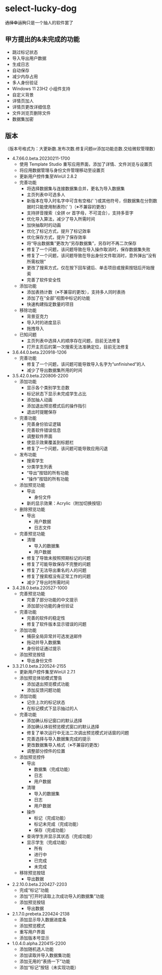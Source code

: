 # **select-lucky-dog**
~~选择幸运狗~~只是一个抽人的软件罢了
## 甲方提出的&未完成的功能
+ 跳过标记状态
+ 导入导出用户数据
+ 生成日志
+ 自动保存
+ 减少内存占用
+ 多人身份验证
+ Windows 11 23H2 小组件支持
+ 自定义背景
+ 详情页加人
+ 详情页更改详细信息
+ 文件浏览页删除文件
+ 数据集加密
## 版本
（版本号格式为：大更新数.发布次数.修复问题or添加功能总数.交给微软管理数）
+ 4.7.66.0.beta.20230211-1700
  + 使用 Template Studio 重写应用界面，添加了详情、文件浏览与设置页
  + 将应用数据管理与身份文件管理移动至设置页
  + 更新用户控件集至WinUI 2.8.2
  + 完善功能
    + 将选择数据集与连接数据集合并，更名为导入数据集
	+ 主页列表中可选多人
	+ 新版本在导入时名字中可含有空格(' ')或其他符号，但数据集在分割数据时只能使用制表符('	')（※不兼容的更改）
	+ 支持拼音搜索（全拼 or 首字母，不可混合），支持多音字
	+ 优化导入算法，减少了导入所需时间
	+ 加快抽取时的动画
	+ 优化了标记方式，提升了标记效率
	+ 优化保存方式，提升了保存效率
	+ 将“导出数据集”更改为“另存数据集”，另存时不再二次保存
	+ 修复了一个问题，该问题导致在导入操作取消时，保存数据集失败
	+ 修复了一个问题，该问题导致在导出身份文件取消时，意外弹出“没有所需权限”
	+ 更改了搜索方式，仅在按下回车键后、单击项目或搜索按钮后开始搜索
	+ 完善了软件安全性
  + 添加功能
    + 添加表扬计数（※不兼容的更改），支持多人同时表扬
	+ 添加了在“全部”视图中标记的功能
	+ 快速构建指定数量的项目
  + 移除功能
    + 背景亚克力
	+ 导入时的进度显示
	+ 拖拽导入
  + 已知问题
    + 主页列表中选择人的顺序存在问题，目前无法修复
	+ 打开主页后的第一次搜索无法准确定位，目前无法修复
+ 3.6.44.0.beta.220918-1206
  + 完善功能
    + 修复了一个问题，该问题可能导致导入名字为“unfinished”的人
	+ 减少了导出数据集所用的时间
+ 3.5.42.0.beta.220806-2200
  + 添加功能
    + 显示各个类别学生总数
	+ 标记状态下显示未完成学生占比
	+ 添加抽人动画
	+ 添加退出预览模式后的操作指引
	+ 退出时提醒保存
  + 完善功能
    + 完善身份验证逻辑
    + 完善软件错误信息
	+ 调整软件界面
	+ 使显示效果覆盖到标题栏
	+ 修复了一个问题，该问题可能导致应用闪退
  + 发布功能
    + 搜索学生
	+ 分类学生列表
	+ “导出”按钮的所有功能
	+ “操作”按钮的所有功能
  + 添加预览功能
    + 导出
	  + 身份文件
	+ 新的显示效果：Acrylic（附加切换按钮）
  + 删除预览功能
    + 导出
	  + 用户数据
	  + 日志文件
  + 完善预览功能
    + 清理
      + 导入的数据集
      + 用户数据
  	+ 修复了导致未按照预期标记的问题
	+ 修复了可能导致保存不完整的问题
	+ 修复了无法导出重名的人的问题
	+ 修复了搜索框没有正常工作的问题
	+ 减少了导出时所需时间
+ 3.4.28.0.beta.220527-1000
  + 完善预览功能
    + 完善了部分功能的中文提示
	+ 添加部分功能的身份验证
  + 完善功能
    + 完善的软件的稳定性
	+ 修复了软件版本显示错误的问题
  + 添加功能
    + 捕获全局异常并可选发送邮件
	+ 拖动并导入数据集
	+ 身份验证通过提示
  + 添加预览按钮
    + 导出身份文件
+ 3.3.21.0.beta.220524-2155
  + 更新用户控件集至WinUI 2.7.1
  + 添加预览体验模式警告
    + 添加退出预览模式功能
    + 添加反馈问题功能
  + 添加功能
    + 记住上次的标记状态
    + 在标记模式下显示抽过的人
  + 完善功能
    + 添加确认标记窗口的默认选择
    + 添加确认体验预览模式窗口的默认选择 
    + 修复了单次运行中无法二次调出预览模式对话窗的问题
    + 完善选择与导入数据集完成的提示
    + 更改数据集导入格式（※不兼容的更改）
    + 调整部分控件的位置
  + 添加预览控件
    + 导出
      + 数据集（完成功能）
      + 日志
      + 用户数据
    + 清理
      + 导入的数据集
      + 日志
      + 用户数据
    + 操作
      + 标记（完成功能）
	  + 标记未完成（完成功能）
	  + 保存（完成功能）
    + 查询学生并显示其状态（完成功能）
    + 显示学生（完成功能）
      + 所有
      + 进行中
      + 已完成
      + 未完成
  + 移除预览按钮
    + 导出数据
+ 2.2.10.0.beta.220427-2203
  + 完成“标记”功能
  + 添加“打开时读取上次成功导入的数据集”功能
  + 添加预览按钮
    + 导出数据
+ 2.1.7.0.prebeta.220424-2138
  + 添加显示导入数据进度条
  + 添加预览模式
  + 重写用户界面
  + 添加版本号显示
+ 1.0.4.0.alpha.220415-2200
  + 添加随机选人功能
  + 添加读取并导入数据集功能
  + 添加无用的“表扬一下”功能
  + 添加“标记”按钮（未实现功能）
